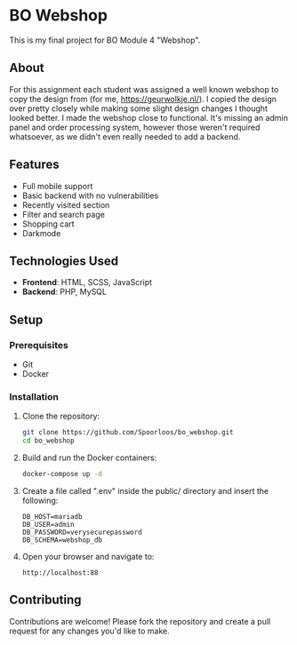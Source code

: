 # BO Webshop

This is my final project for BO Module 4 "Webshop".

## About

For this assignment each student was assigned a well known webshop to copy the design from (for me, https://geurwolkje.nl/).
I copied the design over pretty closely while making some slight design changes I thought looked better.
I made the webshop close to functional. It's missing an admin panel and order processing system, however those weren't required whatsoever, as we didn't even really needed to add a backend.

## Features

- Full mobile support
- Basic backend with no vulnerabilities
- Recently visited section
- Filter and search page
- Shopping cart
- Darkmode

## Technologies Used

- **Frontend**: HTML, SCSS, JavaScript
- **Backend**: PHP, MySQL

## Setup

### Prerequisites

- Git
- Docker

### Installation

1. Clone the repository:
   ```bash
   git clone https://github.com/Spoorloos/bo_webshop.git
   cd bo_webshop
   ```

2. Build and run the Docker containers:
   ```bash
   docker-compose up -d
   ```

4. Create a file called ".env" inside the public/ directory and insert the following:
   ```dotenv
   DB_HOST=mariadb
   DB_USER=admin
   DB_PASSWORD=verysecurepassword
   DB_SCHEMA=webshop_db
   ```

5. Open your browser and navigate to:
   ```
   http://localhost:88
   ```

## Contributing

Contributions are welcome! Please fork the repository and create a pull request for any changes you'd like to make.
